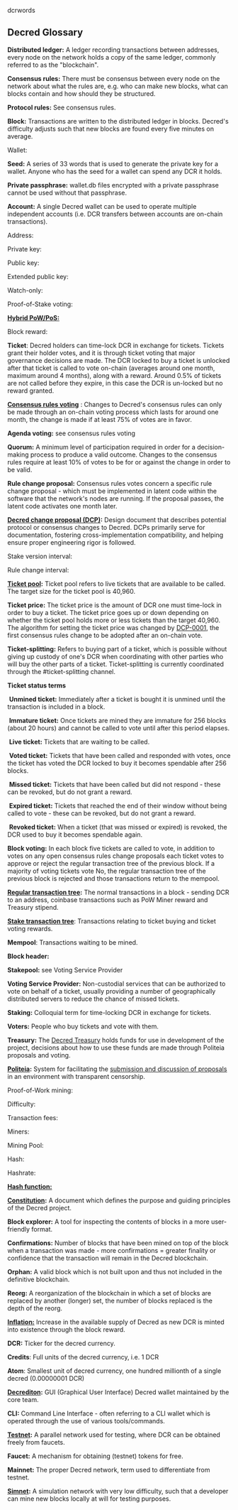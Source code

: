 dcrwords

## Decred Glossary

**Distributed ledger:** A ledger recording transactions between addresses, every node on the network holds a copy of the same ledger, commonly referred to as the "blockchain".

**Consensus rules:** There must be consensus between every node on the network about what the rules are, e.g. who can make new blocks, what can blocks contain and how should they be structured.

**Protocol rules:** See consensus rules.

**Block:** Transactions are written to the distributed ledger in blocks. Decred's difficulty adjusts such that new blocks are found every five minutes on average.

Wallet: 

**Seed:** A series of 33 words that is used to generate the private key for a wallet. Anyone who has the seed for a wallet can spend any DCR it holds.

**Private passphrase:** wallet.db files encrypted with a private passphrase cannot be used without that passphrase.

**Account:** A single Decred wallet can be used to operate multiple independent accounts (i.e. DCR transfers between accounts are on-chain transactions).

Address:

Private key:

Public key:

Extended public key:

Watch-only:

Proof-of-Stake voting:

**[Hybrid PoW/PoS:](https://docs.decred.org/research/hybrid-design/)** 

Block reward:

**Ticket**: Decred holders can time-lock DCR in exchange for tickets. Tickets grant their holder votes, and it is through ticket voting that major governance decisions are made. The DCR locked to buy a ticket is unlocked after that ticket is called to vote on-chain (averages around one month, maximum around 4 months), along with a reward. Around 0.5% of tickets are not called before they expire, in this case the DCR is un-locked but  no reward granted.

**[Consensus rules voting](https://docs.decred.org/getting-started/user-guides/agenda-voting/)** : Changes to Decred's consensus rules can only be made through an on-chain voting process which lasts for around one month, the change is made if at least 75% of votes are in favor. 

**Agenda voting:** see consensus rules voting

**Quorum:** A minimum level of participation required in order for a decision-making process to produce a valid outcome. Changes to the consensus rules require at least 10% of votes to be for or against the change in order to be valid.

**Rule change proposal:** Consensus rules votes concern a specific rule change proposal - which must be implemented in latent code within the software that the network's nodes are running. If the proposal passes, the latent code activates one month later.

**[Decred change proposal (DCP)](https://github.com/decred/dcps):**  Design document that describes potential protocol or consensus changes to Decred. DCPs primarily serve for documentation, fostering cross-implementation compatibility, and helping ensure proper engineering rigor is followed.

Stake version interval: 

Rule change interval:

**[Ticket pool](https://docs.decred.org/mining/proof-of-stake/):** Ticket pool refers to live tickets that are available to be called. The target size for the ticket pool is 40,960.

**Ticket price:** The ticket price is the amount of DCR one must time-lock in order to buy a ticket. The ticket price goes up or down depending on whether the ticket pool holds more or less tickets than the target 40,960. The algorithm for setting the ticket price was changed by [DCP-0001](https://github.com/decred/dcps/blob/master/dcp-0001/dcp-0001.mediawiki), the first consensus rules change to be adopted after an on-chain vote. 

**Ticket-splitting:** Refers to buying part of a ticket, which is possible without giving up custody of one's DCR when coordinating with other parties who will buy the other parts of a ticket. Ticket-splitting is currently coordinated through the #ticket-splitting channel.

**Ticket status terms**

​	**Unmined ticket:**  Immediately after a ticket is bought it is unmined until the transaction is included in a block.

​	**Immature ticket:** Once tickets are mined they are immature for 256 blocks (about 20 hours) and cannot be called to vote until after this period elapses.

​	**Live ticket:** Tickets that are waiting to be called.

​	**Voted ticket:** Tickets that have been called and responded with votes, once the ticket has voted the DCR locked to buy it becomes spendable after 256 blocks.

​	**Missed ticket:** Tickets that have been called but did not respond - these can be revoked, but do not grant a reward.

​	**Expired ticket:** Tickets that reached the end of their window without being called to vote - these can be revoked, but do not grant a reward.

​	**Revoked ticket:** When a ticket (that was missed or expired) is revoked, the DCR used to buy it becomes spendable again.

**Block voting:** In each block five tickets are called to vote, in addition to votes on any open consensus rules change proposals each ticket votes to approve or reject the regular transaction tree of the previous block. If a majority of voting tickets vote No, the regular transaction tree of the previous block is rejected and those transactions return to the mempool.

**[Regular transaction tree](https://www.reddit.com/r/decred/comments/66j4l4/decred_proof_of_stake_explained/dgjsyxd):** The normal transactions in a block - sending DCR to an address, coinbase transactions such as PoW Miner reward and Treasury stipend.

**[Stake transaction tree](https://www.reddit.com/r/decred/comments/66j4l4/decred_proof_of_stake_explained/dgjsyxd)**: Transactions relating to ticket buying and ticket voting rewards.

**Mempool**: Transactions waiting to be mined.

**Block header:** 

**Stakepool:** see Voting Service Provider

**Voting Service Provider:** Non-custodial services that can be authorized to vote on behalf of a ticket, usually providing a number of geographically distributed servers to reduce the chance of missed tickets.

**Staking:** Colloquial term for time-locking DCR in exchange for tickets.

**Voters:** People who buy tickets and vote with them.

**Treasury:** The [Decred Treasury](https://explorer.dcrdata.org/address/Dcur2mcGjmENx4DhNqDctW5wJCVyT3Qeqkx) holds funds for use in development of the project, decisions about how to use these funds are made through Politeia proposals and voting.

**[Politeia](https://docs.decred.org/governance/politeia/):** System for facilitating the [submission and discussion of proposals](https://proposals.decred.org/) in an environment with transparent censorship. 

Proof-of-Work mining:

Difficulty:

Transaction fees:

Miners:

Mining Pool:

Hash:

Hashrate:

[**Hash function:**](https://docs.decred.org/research/blake-256-hash-function/) 

**[Constitution](https://docs.decred.org/getting-started/constitution/):** A document which defines the purpose and guiding principles of the Decred project.

**Block explorer:** A tool for inspecting the contents of blocks in a more user-friendly format.

**Confirmations:** Number of blocks that have been mined on top of the block when a transaction was made - more confirmations = greater finality or confidence that the transaction will remain in the Decred blockchain.

**Orphan:** A valid block which is not built upon and thus not included in the definitive blockchain.

**Reorg:** A reorganization of the blockchain in which a set of blocks are replaced by another (longer) set, the number of blocks replaced is the depth of the reorg. 

**[Inflation:](https://docs.decred.org/advanced/inflation/)** Increase in the available supply of Decred as new DCR is minted into existence through the block reward.

**DCR:** Ticker for the decred currency.

**Credits**: Full units of the decred currency, i.e. 1 DCR

**Atom**: Smallest unit of decred currency, one hundred millionth of a single decred (0.00000001 DCR)

**[Decrediton](https://github.com/decred/decrediton/):** GUI (Graphical User Interface) Decred wallet maintained by the core team. 

**CLI:** Command Line Interface - often referring to a CLI wallet which is operated through the use of various tools/commands.

**[Testnet](https://docs.decred.org/getting-started/using-testnet/):** A parallel network used for testing, where DCR can be obtained freely from faucets.

**Faucet:** A mechanism for obtaining (testnet) tokens for free.

**Mainnet:** The proper Decred network, term used to differentiate from testnet.

**[Simnet](https://docs.decred.org/advanced/simnet/):** A simulation network with very low difficulty, such that a developer can mine new blocks locally at will for testing purposes.




